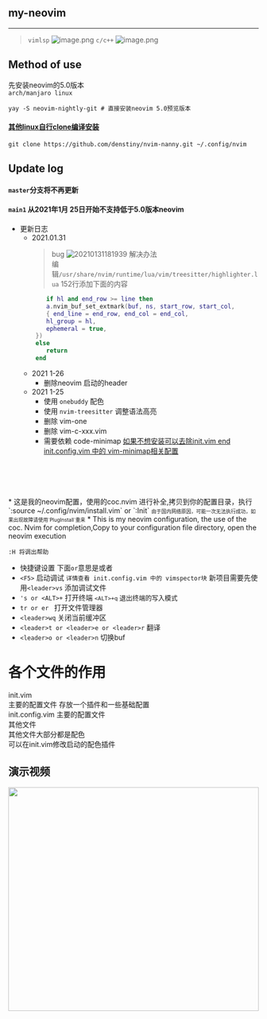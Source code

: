 ## my-neovim    

---
> `vimlsp`
![image.png](https://i.loli.net/2021/01/25/nWs7Jr64RQbUcYM.png)
> `c/c++`
![image.png](https://i.loli.net/2021/01/25/TALRiyaOSoBGmDW.png)

## Method of use    
先安装neovim的5.0版本  
`arch/manjaro linux`
```shell
yay -S neovim-nightly-git # 直接安装neovim 5.0预览版本
```
####   <u>其他linux自行clone编译安装</u>
```shell
git clone https://github.com/denstiny/nvim-nanny.git ~/.config/nvim
```

## Update log
#### `master`分支将不再更新
#### `main1` 从2021年1月 25日开始不支持低于5.0版本neovim  
*  更新日志
	* 2021.01.31
		> bug
		![20210131181939](https://i.loli.net/2021/01/31/9JMWnYZiHN7vdmR.png)
		> 解决办法  
		编辑`/usr/share/nvim/runtime/lua/vim/treesitter/highlighter.lua` 152行添加下面的内容
		```lua
		    if hl and end_row >= line then
			a.nvim_buf_set_extmark(buf, ns, start_row, start_col,
			{ end_line = end_row, end_col = end_col,
			hl_group = hl,
			ephemeral = true, 
		 })
		 else 
			return 
		 end
		```
	* 2021 1-26
		* 删除neovim 启动的header
	* 2021 1-25
		* 使用 `onebuddy` 配色
		* 使用 `nvim-treesitter` 调整语法高亮
		* 删除 vim-one 
		* 删除 vim-c-xxx.vim
		* 需要依赖 code-minimap <u>如果不想安装可以去除init.vim end init.config.vim 中的 vim-minimap相关配置</u>
<br>  
<br>  
<br>  
<br>  
* 这是我的neovim配置，使用的coc.nvim 进行补全,拷贝到你的配置目录，执行`:source ~/.config/nvim/install.vim` or `:Init`   
<font size=1> 由于国内网络原因，可能一次无法执行成功，如果出现故障请使用`PlugInstall`重来</font>
* This is my neovim configuration, the use of the coc. Nvim for completion,Copy to your configuration file directory, open the neovim execution     


    
`:H 将调出帮助`
- 快捷键设置 下面`or`意思是或者  
- `<F5>` 启动调试 `详情查看 init.config.vim 中的 vimspector块` 
新项目需要先使用`<leader>vs`  添加调试文件
- `'s or <ALT>+` 打开终端 <font size=2 >`<ALT>+q` 退出终端的写入模式</font>
- `tr or er ` 打开文件管理器
- `<leader>wq` 关闭当前缓冲区
- `<leader>t or <leader>e or <leader>r`  翻译
- `<leader>o or <leader>n` 切换buf

# 各个文件的作用    
init.vim    
主要的配置文件 存放一个插件和一些基础配置    
init.config.vim  主要的配置文件    
其他文件    
其他文件大部分都是配色    
可以在init.vim修改启动的配色插件    


## 演示视频
 <a href="https://www.bilibili.com/video/BV16v4y1f7kV">  <span>  <img border="0" src="https://i.loli.net/2021/02/01/YtXQaW4GPigSxqT.png" height="450" width="100%"/>
  </a>

